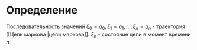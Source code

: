 # Определение
Последовательность значений $\xi_0 = a_0, \xi_1 = a_1, ..., \xi_n = a_n$ - траектория [[Цепь маркова |цепи маркова]]. $\xi_n$ - состояние цепи в момент времени $n$
